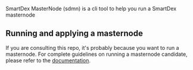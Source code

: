 SmartDex MasterNode (sdmn) is a cli tool to help you run a SmartDex masternode

## Running and applying a masternode

If you are consulting this repo, it's probably because you want to run a masternode.
For complete guidelines on running a masternode candidate, please refer to the [documentation](https://docs.swapdex.net/masternode/requirements/).
